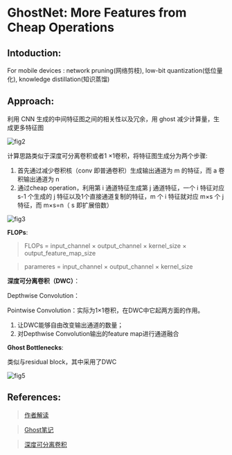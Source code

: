 # GhostNet: More Features from Cheap Operations

## <b>Intoduction</b>:
For mobile devices : network pruning(网络剪枝), low-bit quantization(低位量化), knowledge distillation(知识蒸馏)

## <b>Approach</b>:
利用 CNN 生成的中间特征图之间的相关性以及冗余，用 ghost 减少计算量，生成更多特征图

![fig2](https://pic4.zhimg.com/80/v2-6cf3c59130c5b6c50dac8bf19e68e35f_720w.jpg)

计算思路类似于深度可分离卷积或者1
×1卷积，将特征图生成分为两个步骤:

1. 首先通过减少卷积核（conv 即普通卷积）生成输出通道为 m 的特征，而 a 卷积输出通道为 n
2. 通过cheap operation，利用第 i 通道特征生成第 j 通道特征，一个 i 特征对应 s-1 个生成的 j 特征以及1个直接通道复制的特征，m 个 i 特征就对应 m×s 个 j 特征，而 m×s=n（ s 即扩展倍数）
   
![fig3](https://pic4.zhimg.com/80/v2-d3ea73227ffafd43b51723fc6a08c903_720w.png)

<b>FLOPs</b>:
> FLOPs = input_channel × output_channel × kernel_size × output_feature_map_size

> parameres = input_channel × output_channel × kernel_size



<b>深度可分离卷积（DWC）</b>：

Depthwise Convolution：

Pointwise Convolution：实际为1×1卷积，在DWC中它起两方面的作用。
1. 让DWC能够自由改变输出通道的数量；
2. 对Depthwise Convolution输出的feature map进行通道融合
   
<b>Ghost Bottlenecks</b>:

类似与residual block，其中采用了DWC

![fig5](https://pic4.zhimg.com/80/v2-23f8cbea9094dfde878f403092c8d103_720w.jpg)




## <b>References</b>:
> [作者解读](https://zhuanlan.zhihu.com/p/109325275)

> [Ghost笔记](https://cloud.tencent.com/developer/article/1745462)

> [深度可分离卷积](https://zhuanlan.zhihu.com/p/166736637)